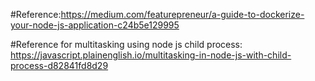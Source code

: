 #Reference:https://medium.com/featurepreneur/a-guide-to-dockerize-your-node-js-application-c24b5e129995

#Reference for multitasking using node js child process:
https://javascript.plainenglish.io/multitasking-in-node-js-with-child-process-d82841fd8d29